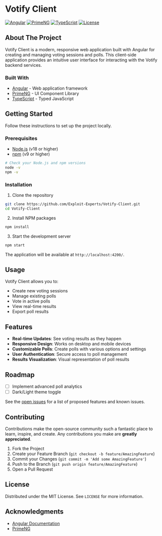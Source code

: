 # Votify Client

[![Angular](https://img.shields.io/badge/Angular-19.2.0-DD0031?style=for-the-badge&logo=angular&logoColor=white)](https://angular.io/)
[![PrimeNG](https://img.shields.io/badge/PrimeNG-19.1.2-orange?style=for-the-badge&logo=primeng&logoColor=white)](https://primeng.org/)
[![TypeScript](https://img.shields.io/badge/TypeScript-5.7.2-3178C6?style=for-the-badge&logo=typescript&logoColor=white)](https://www.typescriptlang.org/)
[![License](https://img.shields.io/badge/License-MIT-blue?style=for-the-badge)](LICENSE)

## About The Project

Votify Client is a modern, responsive web application built with Angular for creating and managing voting sessions and polls. This client-side application provides an intuitive user interface for interacting with the Votify backend services.

### Built With

- [Angular](https://angular.io/) - Web application framework
- [PrimeNG](https://primeng.org/) - UI Component Library
- [TypeScript](https://www.typescriptlang.org/) - Typed JavaScript

## Getting Started

Follow these instructions to set up the project locally.

### Prerequisites

- [Node.js](https://nodejs.org/) (v18 or higher)
- [npm](https://www.npmjs.com/) (v9 or higher)

```bash
# Check your Node.js and npm versions
node -v
npm -v
```

### Installation

1. Clone the repository

```bash
git clone https://github.com/Exploit-Experts/Votify-Client.git
cd Votify-Client
```

2. Install NPM packages

```bash
npm install
```

3. Start the development server

```bash
npm start
```

The application will be available at `http://localhost:4200/`.

## Usage

Votify Client allows you to:

- Create new voting sessions
- Manage existing polls
- Vote in active polls
- View real-time results
- Export poll results

## Features

- **Real-time Updates**: See voting results as they happen
- **Responsive Design**: Works on desktop and mobile devices
- **Customizable Polls**: Create polls with various options and settings
- **User Authentication**: Secure access to poll management
- **Results Visualization**: Visual representation of poll results

## Roadmap

- [ ] Implement advanced poll analytics
- [ ] Dark/Light theme toggle

See the [open issues](https://github.com/Exploit-Experts/Votify-Client/issues) for a list of proposed features and known issues.

## Contributing

Contributions make the open-source community such a fantastic place to learn, inspire, and create. Any contributions you make are **greatly appreciated**.

1. Fork the Project
2. Create your Feature Branch (`git checkout -b feature/AmazingFeature`)
3. Commit your Changes (`git commit -m 'Add some AmazingFeature'`)
4. Push to the Branch (`git push origin feature/AmazingFeature`)
5. Open a Pull Request

## License

Distributed under the MIT License. See `LICENSE` for more information.


## Acknowledgments

- [Angular Documentation](https://angular.io/docs)
- [PrimeNG](https://primeng.org/)
